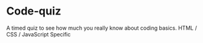 # Code-quiz
A timed quiz to see how much you really know about coding basics. HTML / CSS / JavaScript Specific
